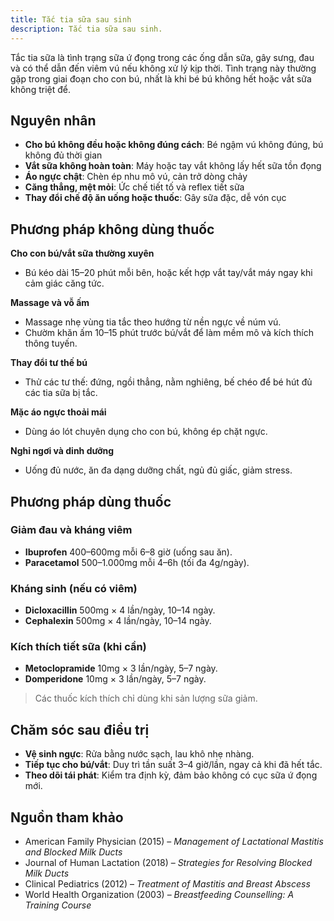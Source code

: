 ```yaml
---
title: Tắc tia sữa sau sinh
description: Tắc tia sữa sau sinh.
---
```


Tắc tia sữa là tình trạng sữa ứ đọng trong các ống dẫn sữa, gây sưng, đau và có thể dẫn đến viêm vú nếu không xử lý kịp thời. Tình trạng này thường gặp trong giai đoạn cho con bú, nhất là khi bé bú không hết hoặc vắt sữa không triệt để.

## Nguyên nhân

- **Cho bú không đều hoặc không đúng cách**: Bé ngậm vú không đúng, bú không đủ thời gian
- **Vắt sữa không hoàn toàn**: Máy hoặc tay vắt không lấy hết sữa tồn đọng
- **Áo ngực chật**: Chèn ép nhu mô vú, cản trở dòng chảy
- **Căng thẳng, mệt mỏi**: Ức chế tiết tố và reflex tiết sữa
- **Thay đổi chế độ ăn uống hoặc thuốc**: Gây sữa đặc, dễ vón cục

## Phương pháp không dùng thuốc

**Cho con bú/vắt sữa thường xuyên**

- Bú kéo dài 15–20 phút mỗi bên, hoặc kết hợp vắt tay/vắt máy ngay khi cảm giác căng tức.

**Massage và vỗ ấm**

- Massage nhẹ vùng tia tắc theo hướng từ nền ngực về núm vú.
- Chườm khăn ấm 10–15 phút trước bú/vắt để làm mềm mô và kích thích thông tuyến.

**Thay đổi tư thế bú**

- Thử các tư thế: đứng, ngồi thẳng, nằm nghiêng, bế chéo để bé hút đủ các tia sữa bị tắc.

**Mặc áo ngực thoải mái**

- Dùng áo lót chuyên dụng cho con bú, không ép chặt ngực.

**Nghỉ ngơi và dinh dưỡng**

- Uống đủ nước, ăn đa dạng dưỡng chất, ngủ đủ giấc, giảm stress.

## Phương pháp dùng thuốc

### Giảm đau và kháng viêm

- **Ibuprofen** 400–600mg mỗi 6–8 giờ (uống sau ăn).
- **Paracetamol** 500–1.000mg mỗi 4–6h (tối đa 4g/ngày).

### Kháng sinh (nếu có viêm)

- **Dicloxacillin** 500mg × 4 lần/ngày, 10–14 ngày.
- **Cephalexin** 500mg × 4 lần/ngày, 10–14 ngày.

### Kích thích tiết sữa (khi cần)

- **Metoclopramide** 10mg × 3 lần/ngày, 5–7 ngày.
- **Domperidone** 10mg × 3 lần/ngày, 5–7 ngày.

> Các thuốc kích thích chỉ dùng khi sản lượng sữa giảm.

## Chăm sóc sau điều trị

- **Vệ sinh ngực**: Rửa bằng nước sạch, lau khô nhẹ nhàng.
- **Tiếp tục cho bú/vắt**: Duy trì tần suất 3–4 giờ/lần, ngay cả khi đã hết tắc.
- **Theo dõi tái phát**: Kiểm tra định kỳ, đảm bảo không có cục sữa ứ đọng mới.

## Nguồn tham khảo

- American Family Physician (2015) – _Management of Lactational Mastitis and Blocked Milk Ducts_
- Journal of Human Lactation (2018) – _Strategies for Resolving Blocked Milk Ducts_
- Clinical Pediatrics (2012) – _Treatment of Mastitis and Breast Abscess_
- World Health Organization (2003) – _Breastfeeding Counselling: A Training Course_
